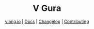 <div align="center">
<h1>V Gura</h1>

[vlang.io](https://vlang.io) |
[Docs](https://jware-solutions.github.io/vgura) |
[Changelog](#) |
[Contributing](https://github.com/jware-solutions/vgura/blob/main/CONTRIBUTING.md)

</div>

[workflowbadge]: https://github.com/jware-solutions/vgura/workflows/Build%20and%20Test%20with%20deps/badge.svg
[validatedocsbadge]: https://github.com/jware-solutions/vgura/workflows/Validate%20Docs/badge.svg
[licensebadge]: https://img.shields.io/badge/License-MIT-blue.svg
[workflowurl]: https://github.com/jware-solutions/vgura/commits/main
[validatedocsurl]: https://github.com/jware-solutions/vgura/commits/main
[licenseurl]: https://github.com/jware-solutions/vgura/blob/main/LICENSE
